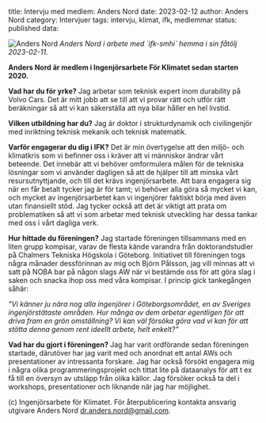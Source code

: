 title: Intervju med medlem: Anders Nord
date: 2023-02-12
author: Anders Nord
category: Intervjuer
tags: intervju, klimat, ifk, medlemmar
status: published
data:

<div class="post-image-left">
<img alt="Anders Nord" src="/ifk-articles{{post_url}}/data/anders_nord.jpeg" />
<em>Anders Nord i arbete med `ifk-smhi` hemma i sin fåtölj 2023-02-11.</em>
</div>

**Anders Nord är medlem i Ingenjörsarbete För Klimatet sedan starten 2020.**

**Vad har du för yrke?**
Jag arbetar som teknisk expert inom durability på Volvo Cars. Det är mitt jobb
att se till att vi provar rätt och utför rätt beräkningar så att vi kan säkerställa
att nya bilar håller en hel livstid.

**Vilken utbildning har du?**
Jag är doktor i strukturdynamik och civilingenjör med inriktning teknisk mekanik
och teknisk matematik.

**Varför engagerar du dig i IFK?**
Det är min övertygelse att den miljö- och klimatkris som vi befinner oss i kräver
att vi människor ändrar vårt beteende. Det innebär att vi behöver omformulera
målen för de tekniska lösningar som vi använder dagligen så att de hjälper till
att minska vårt resursutnyttjande, och till det krävs ingenjörsarbete. Att bara
engagera sig när en får betalt tycker jag är för tamt; vi behöver alla göra så
mycket vi kan, och mycket av ingenjörsarbetet kan vi ingenjörer faktiskt börja
med även utan finansiellt stöd. Jag tycker också att det är viktigt att prata
om problematiken så att vi som arbetar med teknisk utveckling har dessa tankar
med oss i vårt dagliga verk.

**Hur hittade du föreningen?**
Jag startade föreningen tillsammans med en liten grupp kompisar, varav de flesta
kände varandra från doktorandstudier på Chalmers Tekniska Högskola i Göteborg.
Initiativet till föreningen togs några månader dessförinnan av mig och Björn Pålsson,
jag vill minnas att vi satt på NOBA bar på någon slags AW när vi bestämde oss
för att göra slag i saken och snacka ihop oss med våra kompisar. I princip gick
tankegången såhär:

*"Vi känner ju nära nog alla ingenjörer i Göteborgsområdet, en av Sveriges
ingenjörstätaste områden. Hur många av dem arbetar egentligen för att driva fram
en grön omställning? Vi kan väl försöka göra vad vi kan för att stötta denna genom
rent ideellt arbete, helt enkelt?"*

**Vad har du gjort i föreningen?**
Jag har varit ordförande sedan föreningen startade, därutöver har jag varit med
och anordnat ett antal AWs och presentationer av intressanta forskare. Jag har
också försökt engagera mig i några olika programmeringsprojekt och tittat lite på
dataanalys för att t ex få till en översyn av utsläpp från olika källor. Jag försöker
också ta del i workshops, presentationer och liknande när jag har möjlighet.

(c) Ingenjörsarbete för Klimatet. För återpublicering kontakta ansvarig utgivare
Anders Nord [dr.anders.nord@gmail.com](mailto:dr.anders.nord@gmail.com).
